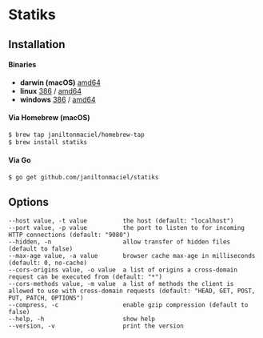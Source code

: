 # Statiks

## Installation

#### Binaries

- **darwin (macOS)** [amd64](https://github.com/janiltonmaciel/statiks/releases/download/0.1.0/statiks_0.1.0_macOS_amd64.tar.gz)
- **linux** [386](https://github.com/janiltonmaciel/statiks/releases/download/0.1.0/statiks_0.1.0_linux_386.tar.gz) / [amd64](https://github.com/janiltonmaciel/statiks/releases/download/0.1.0/statiks_0.1.0_linux_amd64.tar.gz)
- **windows** [386](https://github.com/janiltonmaciel/statiks/releases/download/0.1.0/statiks_0.1.0_windows_386.zip) / [amd64](https://github.com/janiltonmaciel/statiks/releases/download/0.1.0/statiks_0.1.0_windows_amd64.zip)

#### Via Homebrew (macOS)
```bash
$ brew tap janiltonmaciel/homebrew-tap
$ brew install statiks
```

#### Via Go

```bash
$ go get github.com/janiltonmaciel/statiks
```


## Options
    --host value, -t value          the host (default: "localhost")
    --port value, -p value          the port to listen to for incoming HTTP connections (default: "9080")
    --hidden, -n                    allow transfer of hidden files (default to false)
    --max-age value, -a value       browser cache max-age in milliseconds (default: 0, no-cache)
    --cors-origins value, -o value  a list of origins a cross-domain request can be executed from (default: "*")
    --cors-methods value, -m value  a list of methods the client is allowed to use with cross-domain requests (default: "HEAD, GET, POST, PUT, PATCH, OPTIONS")
    --compress, -c                  enable gzip compression (default to false)
    --help, -h                      show help
    --version, -v                   print the version